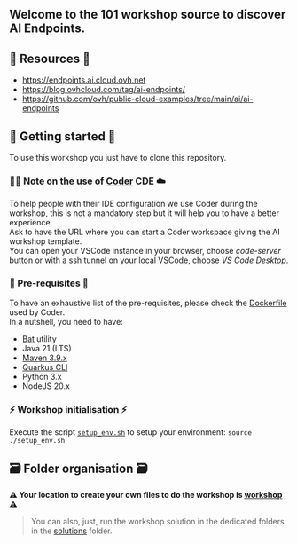 ## Welcome to the 101 workshop source to discover AI Endpoints.

## 🔗 Resources 🔗
 - https://endpoints.ai.cloud.ovh.net
 - https://blog.ovhcloud.com/tag/ai-endpoints/
 - https://github.com/ovh/public-cloud-examples/tree/main/ai/ai-endpoints

## 🏁 Getting started 🏁

To use this workshop you just have to clone this repository.

### 🧑‍💻 Note on the use of [Coder](https://coder.com/) CDE ☁️

To help people with their IDE configuration we use Coder during the workshop, this is not a mandatory step but it will help you to have a better experience.  
Ask to have the URL where you can start a Coder workspace giving the AI workshop template.  
You can open your VSCode instance in your browser, choose _code-server_ button or with a ssh tunnel on your local VSCode, choose _VS Code Desktop_.

### 🧰 Pre-requisites 🧰

To have an exhaustive list of the pre-requisites, please check the [Dockerfile](./Docker/Dockerfile) used by Coder.  
In a nutshell, you need to have:
 - [Bat](https://github.com/sharkdp/bat) utility
 - Java 21 (LTS)
 - [Maven 3.9.x](https://maven.apache.org/download.cgi)
 - [Quarkus CLI](https://quarkus.io/guides/cli-tooling)
 - Python 3.x
 - NodeJS 20.x

### ⚡️ Workshop initialisation ⚡️

Execute the script [`setup_env.sh`](./setup_env.sh) to setup your environment: `source ./setup_env.sh`

## 🗃️ Folder organisation 🗃️

**⚠️ Your location to create your own files to do the workshop is [workshop](./workshop/) ⚠️**
> You can also, just, run the workshop solution in the dedicated folders in the [solutions](solutions/) folder.

